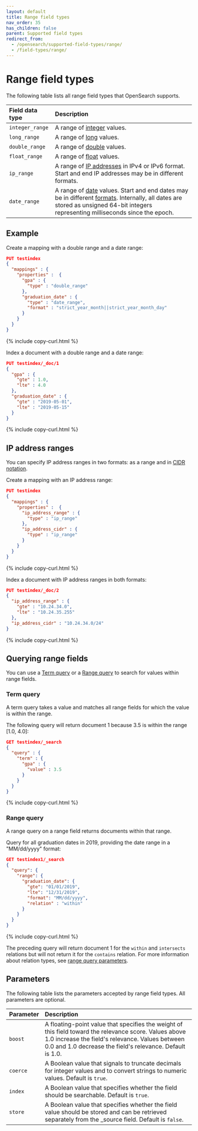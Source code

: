 ```yaml
---
layout: default
title: Range field types
nav_order: 35
has_children: false
parent: Supported field types
redirect_from:
  - /opensearch/supported-field-types/range/
  - /field-types/range/
---
```


# Range field types

The following table lists all range field types that OpenSearch supports.

Field data type | Description
:--- | :---
`integer_range` | A range of [integer]({{site.url}}{{site.baseurl}}/opensearch/supported-field-types/numeric/) values. 
`long_range` | A range of [long]({{site.url}}{{site.baseurl}}/opensearch/supported-field-types/numeric/) values.   
`double_range` | A range of [double]({{site.url}}{{site.baseurl}}/opensearch/supported-field-types/numeric/) values.  
`float_range` | A range of [float]({{site.url}}{{site.baseurl}}/opensearch/supported-field-types/numeric/) values. 
`ip_range` | A range of [IP addresses]({{site.url}}{{site.baseurl}}/opensearch/supported-field-types/ip/) in IPv4 or IPv6 format. Start and end IP addresses may be in different formats.  
`date_range` | A range of [date]({{site.url}}{{site.baseurl}}/opensearch/supported-field-types/date/) values. Start and end dates may be in different [formats]({{site.url}}{{site.baseurl}}/opensearch/supported-field-types/date/#formats). Internally, all dates are stored as unsigned 64-bit integers representing milliseconds since the epoch.

## Example

Create a mapping with a double range and a date range:

```json
PUT testindex 
{
  "mappings" : {
    "properties" :  {
      "gpa" : {
        "type" : "double_range"
      },
      "graduation_date" : {
        "type" : "date_range",
        "format" : "strict_year_month||strict_year_month_day"
      }
    }
  }
}
```
{% include copy-curl.html %}

Index a document with a double range and a date range:

```json
PUT testindex/_doc/1
{
  "gpa" : {
    "gte" : 1.0,
    "lte" : 4.0
  },
  "graduation_date" : {
    "gte" : "2019-05-01",
    "lte" : "2019-05-15"
  }
}
```
{% include copy-curl.html %}

## IP address ranges

You can specify IP address ranges in two formats: as a range and in [CIDR notation](https://en.wikipedia.org/wiki/Classless_Inter-Domain_Routing#CIDR_notation).

Create a mapping with an IP address range:

```json
PUT testindex 
{
  "mappings" : {
    "properties" :  {
      "ip_address_range" : {
        "type" : "ip_range" 
      },
      "ip_address_cidr" : {
        "type" : "ip_range" 
      }
    }
  }
}
```
{% include copy-curl.html %}

Index a document with IP address ranges in both formats:

```json
PUT testindex/_doc/2
{
  "ip_address_range" : {
    "gte" : "10.24.34.0",
    "lte" : "10.24.35.255"
  },
  "ip_address_cidr" : "10.24.34.0/24"
}
```
{% include copy-curl.html %}

## Querying range fields

You can use a [Term query](#term-query) or a [Range query](#range-query) to search for values within range fields. 

### Term query

A term query takes a value and matches all range fields for which the value is within the range.

The following query will return document 1 because 3.5 is within the range [1.0, 4.0]:

```json
GET testindex/_search
{
  "query" : {
    "term" : {
      "gpa" : {
        "value" : 3.5
      }
    }
  }
}
```
{% include copy-curl.html %}

### Range query

A range query on a range field returns documents within that range. 

Query for all graduation dates in 2019, providing the date range in a "MM/dd/yyyy" format:

```json
GET testindex1/_search
{
  "query": {
    "range": {
      "graduation_date": {
        "gte": "01/01/2019",
        "lte": "12/31/2019",
        "format": "MM/dd/yyyy",
        "relation" : "within"       
      }
    }
  }
}
```
{% include copy-curl.html %}

The preceding query will return document 1 for the `within` and `intersects` relations but will not return it for the `contains` relation. For more information about relation types, see [range query parameters]({{site.url}}{{site.baseurl}}/query-dsl/term/range#parameters).

## Parameters

The following table lists the parameters accepted by range field types. All parameters are optional.

Parameter | Description 
:--- | :--- 
`boost` | A floating-point value that specifies the weight of this field toward the relevance score. Values above 1.0 increase the field's relevance. Values between 0.0 and 1.0 decrease the field's relevance. Default is 1.0.
`coerce` | A Boolean value that signals to truncate decimals for integer values and to convert strings to numeric values. Default is `true`.
`index` | A Boolean value that specifies whether the field should be searchable. Default is `true`. 
`store` | A Boolean value that specifies whether the field value should be stored and can be retrieved separately from the _source field. Default is `false`. 
